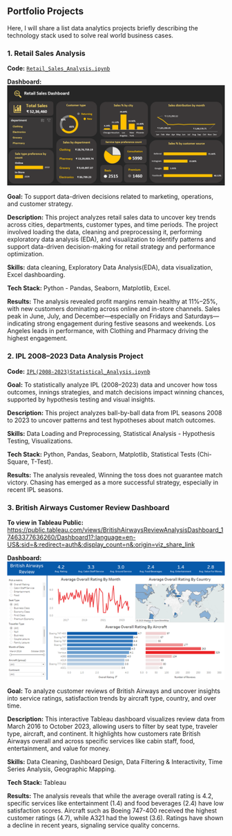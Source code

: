 ## Portfolio Projects
Here, I will share a list data analytics projects briefly describing the technology stack used to solve real world business cases.

### 1. Retail Sales Analysis
**Code:** [`Retail_Sales_Analysis.ipynb`](https://github.com/Sivadharsini298/Portfolio/blob/main/Retail_Sales_Analysis.ipynb)

**Dashboard:** ![Retail](https://github.com/Sivadharsini298/Portfolio/blob/main/Visuals/Retail%20Sales%20Dashboard.png)

**Goal:** To support data-driven decisions related to marketing, operations, and customer strategy.

**Description:** This project analyzes retail sales data to uncover key trends across cities, departments, customer types, and time periods. The project involved loading the data, cleaning and preprocessing it, performing exploratory data analysis (EDA), and visualization to identify patterns and support data-driven decision-making for retail strategy and performance optimization.

**Skills:** data cleaning, Exploratory Data Analysis(EDA), data visualization, Excel dashboarding.

**Tech Stack:** Python - Pandas, Seaborn, Matplotlib, Excel.

**Results:** The analysis revealed profit margins remain healthy at 11%–25%, with new customers dominating across online and in-store channels. Sales peak in June, July, and December—especially on Fridays and Saturdays—indicating strong engagement during festive seasons and weekends. Los Angeles leads in performance, with Clothing and Pharmacy driving the highest engagement.

### 2. IPL 2008–2023 Data Analysis Project
**Code:** [`IPL(2008-2023)Statistical_Analysis.ipynb`](https://github.com/Sivadharsini298/Portfolio/blob/main/IPL(2008-2023)Statistical_Analysis.ipynb)

**Goal:** To statistically analyze IPL (2008–2023) data and uncover how toss outcomes, innings strategies, and match decisions impact winning chances, supported by hypothesis testing and visual insights.

**Description:** This project analyzes ball-by-ball data from IPL seasons 2008 to 2023 to uncover patterns and test hypotheses about match outcomes.

**Skills:** Data Loading and Preprocessing, Statistical Analysis - Hypothesis Testing, Visualizations.

**Tech Stack:** Python, Pandas, Seaborn, Matplotlib, Statistical Tests (Chi-Square, T-Test).

**Results:** The analysis revealed, Winning the toss does not guarantee match victory. Chasing has emerged as a more successful strategy, especially in recent IPL seasons.

### 3. British Airways Customer Review Dashboard

**To view in Tableau Public:** https://public.tableau.com/views/BritishAirwaysReviewAnalysisDashboard_17463377636260/Dashboard1?:language=en-US&:sid=&:redirect=auth&:display_count=n&:origin=viz_share_link

**Dashboard:** ![Review](https://github.com/Sivadharsini298/Portfolio/blob/main/Visuals/British%20Airways%20Review%20Analysis%20Dashboard.png)

**Goal:** To analyze customer reviews of British Airways and uncover insights into service ratings, satisfaction trends by aircraft type, country, and over time.

**Description:** This interactive Tableau dashboard visualizes review data from March 2016 to October 2023, allowing users to filter by seat type, traveler type, aircraft, and continent. It highlights how customers rate British Airways overall and across specific services like cabin staff, food, entertainment, and value for money.

**Skills:** Data Cleaning, Dashboard Design, Data Filtering & Interactivity, Time Series Analysis, Geographic Mapping.

**Tech Stack:** Tableau

**Results:** The analysis reveals that while the average overall rating is 4.2, specific services like entertainment (1.4) and food beverages (2.4) have low satisfaction scores. Aircraft such as Boeing 747-400 received the highest customer ratings (4.7), while A321 had the lowest (3.6). Ratings have shown a decline in recent years, signaling service quality concerns.
